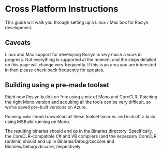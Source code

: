 # Cross Platform Instructions

This guide will walk you through setting up a Linux / Mac box for Roslyn development.  

## Caveats

Linux and Mac support for developing Roslyn is very much a work in progress.  Not everything is supported at the moment and the steps detailed on this page will change very frequently.  If this is an area you are interested in then please check back frequently for updates.

## Building using a pre-made toolset

Right now Roslyn builds on *nix using a mix of Mono and CoreCLR. Patching the right Mono version and acquiring all the tools
can be very difficult, so we've saved pre-built versions on Azure.

Running `make` should download all these toolset binaries and kick off a build using MSBuild running on Mono.

The resulting binaries should end up in the Binaries directory. Specifically, the CoreCLR-compatible C# and VB compilers
(and the necessary CoreCLR runtime) should end up in Binaries/Debug/csccore and Binaries/Debug/vbccore, respectively.
